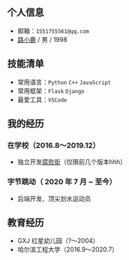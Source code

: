 ## 个人信息
* 邮箱：`1551755561@qq.com`
* [路小鹿](https://lulaolu.com) / 男 / 1998
## 技能清单
* 常用语言：`Python` `C++` `JavaScript`
* 常用框架：`Flask` `Django`
* 最爱工具：`VSCode`
## 我的经历
### 在学校（2016.8～2019.12）
- 独立开发[腐败街](https://fubaijie.cn)（仅限前几个版本hhh）
### 字节跳动（ 2020 年 7 月 ~ 至今）
- 后端开发、顶尖划水运动员
## 教育经历
* GXJ 红星幼儿园（?～2004）
* 哈尔滨工程大学（2016.9～2020.7）
